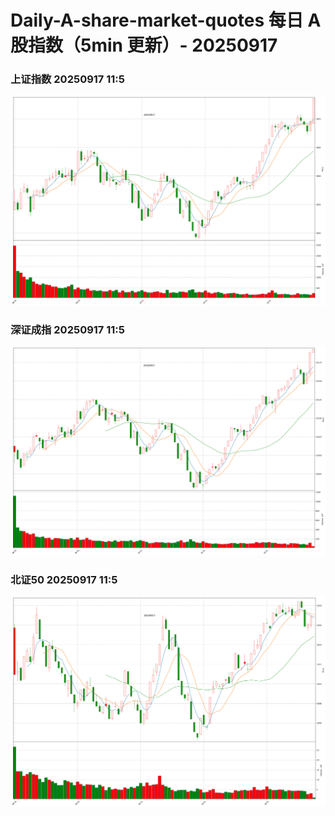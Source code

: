 
# Daily-A-share-market-quotes 每日 A 股指数（5min 更新）- 20250917

### 上证指数 20250917 11:5
![](./fig/2025/9/20250917-sh000001.png)

### 深证成指 20250917 11:5
![](./fig/2025/9/20250917-sz399001.png)

### 北证50 20250917 11:5
![](./fig/2025/9/20250917-bj899050.png)
